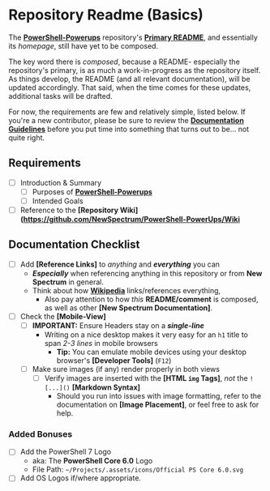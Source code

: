 # Repository Readme (Basics)

The __[PowerShell-Powerups](https://github.com/NewSpectrum/PowerShell-PowerUps)__ repository's __[Primary README](https://github.com/NewSpectrum/PowerShell-PowerUps/blob/main/README.md)__, and essentially its *homepage*, still have yet to be composed.

The key word there is *composed*, because a README- especially the repository's primary, is as much a work-in-progress as the repository itself. As things develop, the README (and all relevant documentation), will be updated accordingly. That said, when the time comes for these updates, additional tasks will be drafted.

For now, the requirements are few and relatively simple, listed below. If you're a new contributor, please be sure to review the __[Documentation Guidelines](text)__ before you put time into something that turns out to be... not quite right.

## Requirements
- [ ] Introduction & Summary
	- [ ] Purposes of __[PowerShell-Powerups](https://github.com/NewSpectrum/PowerShell-PowerUps)__
	- [ ] Intended Goals
- [ ] Reference to the __[Repository Wiki](https://github.com/NewSpectrum/PowerShell-PowerUps/Wiki__

## Documentation Checklist
- [ ] Add __[Reference Links]__ to *anything* and __*everything*__ you can
	- __*Especially*__ when referencing anything in this repository or from __New Spectrum__ in general.
	- Think about how __[Wikipedia](https://wikipedia.org/)__ links/references everything,
		- Also pay attention to how *this* __README/comment__ is composed, as well as other __[New Spectrum Documentation]__.
- [ ] Check the __[Mobile-View]__
	- [ ] __IMPORTANT:__ Ensure Headers stay on a __*single-line*__
		- Writing on a nice desktop makes it very easy for an `h1` title to span *2-3 lines* in mobile browsers
			- __Tip:__ You can emulate mobile devices using your desktop browser's __[Developer Tools]__ (`F12`)
	- [ ] Make sure images (if any) render properly in both views
		- [ ] Verify images are inserted with the __[HTML `img` Tags]__, *not* the `![...]()` __[Markdown Syntax]__
			- Should you run into issues with image formatting, refer to the documentation on __[Image Placement]__, or feel free to ask for help.
	

### Added Bonuses
- [ ] Add the PowerShell 7 Logo
	- aka: The __PowerShell Core 6.0__ Logo
	- File Path: `~/Projects/.assets/icons/Official PS Core 6.0.svg`
- [ ] Add OS Logos if/where appropriate.